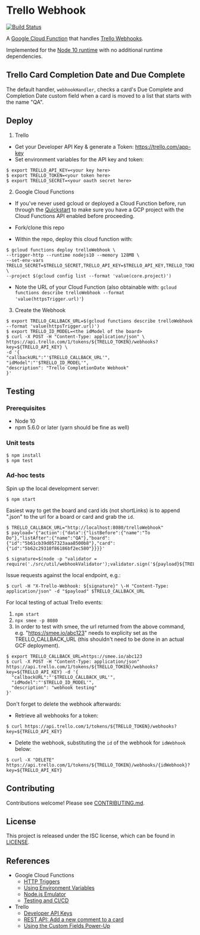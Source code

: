 # Trello Webhook

[![Build Status](https://travis-ci.com/eddies/trello-webhook.svg?branch=master)](https://travis-ci.com/eddies/trello-webhook)

A [Google Cloud Function](https://cloud.google.com/functions/) that handles [Trello Webhooks](https://developers.trello.com/page/webhooks).

Implemented for the [Node 10 runtime](https://cloud.google.com/functions/docs/concepts/nodejs-10-runtime) with no additional runtime dependencies.

## Trello Card Completion Date and Due Complete

The default handler, `webhookHandler`, checks a card's Due Complete and Completion Date custom field when a card is moved to a list that starts with the name "QA".


## Deploy

1. Trello
  * Get your Developer API Key & generate a Token: https://trello.com/app-key
  * Set environment variables for the API key and token:
  ```console
  $ export TRELLO_API_KEY=<your key here>
  $ export TRELLO_TOKEN=<your token here>
  $ export TRELLO_SECRET=<your oauth secret here>
  ```
2. Google Cloud Functions
  * If you've never used gcloud or deployed a Cloud Function before, run through the [Quickstart](https://cloud.google.com/functions/docs/quickstart#functions-update-install-gcloud-node8) to make sure you have a GCP project with the Cloud Functions API enabled before proceeding.

  * Fork/clone this repo
  * Within the repo, deploy this cloud function with:

  ```console
  $ gcloud functions deploy trelloWebhook \
  --trigger-http --runtime nodejs10 --memory 128MB \
  --set-env-vars TRELLO_SECRET=$TRELLO_SECRET,TRELLO_API_KEY=$TRELLO_API_KEY,TRELLO_TOKEN=$TRELLO_TOKEN \
  --project $(gcloud config list --format 'value(core.project)')
  ```

  * Note the URL of your Cloud Function (also obtainable with: `gcloud functions describe trelloWebhook --format 'value(httpsTrigger.url)'`)
3. Create the Webhook

  ```console
  $ export TRELLO_CALLBACK_URL=$(gcloud functions describe trelloWebhook --format 'value(httpsTrigger.url)')
  $ export TRELLO_ID_MODEL=<the idModel of the board>
  $ curl -X POST -H "Content-Type: application/json" \
https://api.trello.com/1/tokens/${TRELLO_TOKEN}/webhooks?key=${TRELLO_API_KEY} \
-d '{
  "callbackURL":"'$TRELLO_CALLBACK_URL'",
  "idModel":"'$TRELLO_ID_MODEL'",
  "description": "Trello CompletionDate Webhook"
}'
  ```


## Testing

### Prerequisites
* Node 10
* npm 5.6.0 or later (yarn should be fine as well)

### Unit tests
```console
$ npm install
$ npm test
```

### Ad-hoc tests

Spin up the local development server:

```console
$ npm start
```

Easiest way to get the board and card ids (not shortLinks) is to append ".json" to the url for a board or card and grab the `id`.

```console
$ TRELLO_CALLBACK_URL="http://localhost:8080/trelloWebhook"
$ payload='{"action":{"data":{"listBefore":{"name":"To Do"},"listAfter":{"name":"QA"},"board":{"id":"5b61cb39d057323aaa8500b8"},"card":{"id":"5b62c29310f86186bf2ec580"}}}}'

$ signature=$(node -p "validator = require('./src/util/webhookValidator');validator.sign('${payload}${TRELLO_CALLBACK_URL}')")
```

Issue requests against the local endpoint, e.g.:

```console
$ curl -H "X-Trello-Webhook: ${signature}" \-H "Content-Type: application/json" -d "$payload" $TRELLO_CALLBACK_URL
```

For local testing of actual Trello events:

1. `npm start`
2. `npx smee -p 8080`
3. In order to test with smee, the url returned from the above command, e.g. "https://smee.io/abc123" needs to explicity set as the TRELLO_CALLBACK_URL (this shouldn't need to be done in an actual GCF deployment).


```console
$ export TRELLO_CALLBACK_URL=https://smee.io/abc123
$ curl -X POST -H "Content-Type: application/json" https://api.trello.com/1/tokens/${TRELLO_TOKEN}/webhooks?key=${TRELLO_API_KEY} -d '{
  "callbackURL":"'$TRELLO_CALLBACK_URL'",
  "idModel":"'$TRELLO_ID_MODEL'",
  "description": "webhook testing"
}'
```

Don't forget to delete the webhook afterwards:

* Retrieve all webhooks for a token:

```console
$ curl https://api.trello.com/1/tokens/${TRELLO_TOKEN}/webhooks?key=${TRELLO_API_KEY}
```

* Delete the webhook, substituting the `id` of the webhook for `idWebhook` below:

```console
$ curl -X "DELETE" https://api.trello.com/1/tokens/${TRELLO_TOKEN}/webhooks/{idWebhook}?key=${TRELLO_API_KEY}
```


## Contributing
Contributions welcome! Please see [CONTRIBUTING.md](docs/CONTRIBUTING.md).

## License
This project is released under the ISC license, which can be found in [LICENSE](LICENSE).

## References
* Google Cloud Functions
  * [HTTP Triggers](https://cloud.google.com/functions/docs/calling/http)
  * [Using Environment Variables](https://cloud.google.com/functions/docs/env-var)
  * [Node.js Emulator](https://cloud.google.com/functions/docs/emulator)
  * [Testing and CI/CD](https://cloud.google.com/functions/docs/bestpractices/testing)
* Trello
  * [Developer API Keys](https://trello.com/app-key)
  * [REST API: Add a new comment to a card](https://trello.readme.io/reference#cardsidactionscomments)
  * [Using the Custom Fields Power-Up](https://help.trello.com/article/1067-using-the-custom-fields-power-up)
